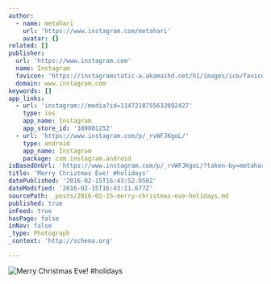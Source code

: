 ```yaml
---
author:
  - name: metahari
    url: 'https://www.instagram.com/metahari'
    avatar: {}
related: []
publisher:
  url: 'https://www.instagram.com'
  name: Instagram
  favicon: 'https://instagramstatic-a.akamaihd.net/h1/images/ico/favicon.ico/7cdab0872b15.ico'
  domain: www.instagram.com
keywords: []
app_links:
  - url: 'instagram://media?id=1147218755632892427'
    type: ios
    app_name: Instagram
    app_store_id: '389801252'
  - url: 'https://www.instagram.com/p/_rvWFJKgoL/'
    type: android
    app_name: Instagram
    package: com.instagram.android
isBasedOnUrl: 'https://www.instagram.com/p/_rvWFJKgoL/?taken-by=metahari'
title: 'Merry Christmas Eve! #holidays'
datePublished: '2016-02-15T16:43:52.058Z'
dateModified: '2016-02-15T16:43:11.677Z'
sourcePath: _posts/2016-02-15-merry-christmas-eve-holidays.md
published: true
inFeed: true
hasPage: false
inNav: false
_type: Photograph
_context: 'http://schema.org'

---
```

![Merry Christmas Eve&excl; &num;holidays](https://scontent.cdninstagram.com/t51.2885-15/s640x640/sh0.08/e35/10611056_1202771929750521_510183752_n.jpg?ig_cache_key=MTE0NzIxODc1NTYzMjg5MjQyNw%3D%3D.2)